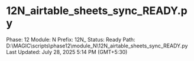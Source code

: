 # 12N_airtable_sheets_sync_READY.py

Phase: 12
Module: N
Prefix: 12N_
Status: Ready
Path: D:\MAGIC\scripts\phase12\module_N\12N_airtable_sheets_sync_READY.py
Last Updated: July 28, 2025 5:14 PM (GMT+5:30)
